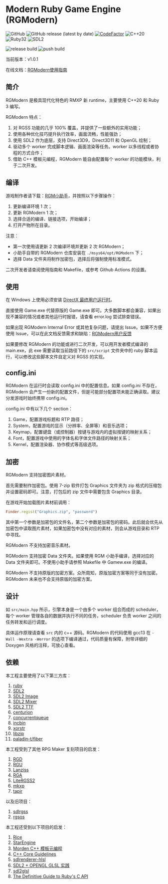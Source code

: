 # Modern Ruby Game Engine (RGModern)
![GitHub](https://img.shields.io/github/license/gxm11/RGModern)
![GitHub release (latest by date)](https://img.shields.io/github/v/release/gxm11/RGModern)
[![CodeFactor](https://www.codefactor.io/repository/github/gxm11/rgmodern/badge)](https://www.codefactor.io/repository/github/gxm11/rgmodern)
![C++20](https://img.shields.io/badge/C%2B%2B-20-blue)
![Ruby32](https://img.shields.io/badge/Ruby-3.2.2-red)
![SDL2](https://img.shields.io/badge/SDL-2.26.5-132b48)

![release build](https://github.com/gxm11/RGModern/actions/workflows/main.yml/badge.svg?event=release)
![push build](https://github.com/gxm11/RGModern/actions/workflows/main.yml/badge.svg?event=push)

当前版本：v1.0.1

在线文档：[RGModern使用指南](https://docs.qq.com/doc/DUklCTWNvdmVEdVhY)

## 简介
RGModern 是极具现代化特色的 RMXP 新 runtime，主要使用 C++20 和 Ruby 3 编写。

RGModern 特点：
1. 对 RGSS 功能的几乎 100% 覆盖，并提供了一些额外的实用功能；
2. 使用各种优化技巧提升执行效率，画面流畅，性能强劲；
3. 使用 SDL2 作为底层，支持 Direct3D9，Direct3D11 和 OpenGL 绘制；
4. 驱动多个 worker 完成脚本逻辑、画面渲染等任务。worker 以多线程或者协程的方式合作；
5. 借助 C++ 模板元编程，RGModern 能自由配置每个 worker 的功能模块，利于二次开发。

## 编译
游戏制作者请下载：[RGM小助手](https://7niu.gxmatmars.com/p1/RGModern/RGM-assistant.7z)，并按照以下步骤操作：
1. 更新编译环境 1 次；
2. 更新 RGModern 1 次；
3. 选择合适的编译、链接选项，开始编译；
4. 打开产物所在目录。

注意：
 - 第一次使用请更新 2 次编译环境并更新 2 次 RGModern；
 - 小助手自带的 RGModern 仓库安装在 `./msys64/opt/RGModern` 下；
 - 选择 Data 文件夹将制作加密包，选择后将强制使用标准模式。

二次开发者请查阅使用指南和 Makefile，或参考 Github Actions 的设置。

## 使用
在 Windows 上使用必须安装 [DirectX 最终用户运行时](https://www.microsoft.com/zh-CN/download/details.aspx?id=35)。

直接使用 Game.exe 代替原版的 Game.exe 即可。大多数脚本都会兼容，如果出现不兼容的情况或者其他运行时报错，请查看 error.log 尝试排查错误。

如果出现 RGModern Internal Error 或其他复杂问题，请提出 Issue。如果不方便使用 Issue，可以在此文档反馈需求和缺陷：[RGModern用户反馈](https://docs.qq.com/doc/DUmJoemN5TXN5a0dE)

如果要修改 RGModern 的功能或进行二次开发，可以用开发者模式编译的 main.exe，此 exe 需要读取当前路径下的 `src/script` 文件夹中的 ruby 脚本运行，可以修改这些脚本文件自定义对 RGSS 的实现。

## config.ini
RGModern 在运行时会读取 config.ini 中的配置信息。如果 config.ini 不存在，RGModern 会产生一份新的配置文件，但是可能部分配置项未能正确读取。建议分发游戏时始终携带 config.ini。

config.ini 中有以下几个 section：
1. Game，配置游戏标题和 RTP 路径；
2. System，配置游戏的显示（分辨率、全屏等）和音乐选项；
3. Keymap，配置键盘（或控制器）按键与游戏内的虚拟按键的映射关系；
4. Font，配置游戏中使用的字体名和字体文件路径的映射关系；
5. Kernel，配置渲染器、协作模式等高级选项。

## 加密
RGModern 支持加密图片素材。

首先需要制作加密包。使用 7-zip 软件打包 Graphics 文件夹为 zip 格式的压缩包并设置密码即可。注意，打包后的 zip 文件中需要包含 Graphics 目录。

在游戏开始加载图片素材前调用：
```ruby
Finder.regist("Graphics.zip", "password")
```
其中第一个参数是加密包的文件名，第二个参数是加密包的密码。此后就会优先从加密包中读取图片素材，如果加密包中没有对应的素材，则会从游戏目录和 RTP 中寻找。

RGModern 不支持加密音乐素材。

RGModern 支持加密 Data 文件夹。如果使用 RGM 小助手编译，选择对应的 Data 文件夹即可。不使用小助手请参照 Makefile 中 Gamew.exe 的编译。

RGModern 不支持原版的加密方案。众所周知，原版加密方案等同于没有加密。RGModern 未来也不会支持原版的加密方案。

## 设计
如 `src/main.hpp` 所示，引擎本身是一个由多个 worker 组合而成的 scheduler，每个 worker 管理各自的数据并执行不同的任务，scheduler 负责 worker 之间的任务转发和运行调度。

具体运作原理请查看 `src` 内的 c++ 源码。RGModern 的代码使用 gcc13 在 `-Wall -Wextra -Werror` 的选项下编译通过，代码质量有保障，附带详细的 Doxygen 风格的注释，可放心查看。

## 依赖
本工程主要使用了以下第三方库：
1. [ruby](https://github.com/ruby/ruby)
2. [SDL2](https://github.com/libsdl-org/SDL)
3. [SDL2 Image](https://github.com/libsdl-org/SDL_image)
4. [SDL2 Mixer](https://github.com/libsdl-org/SDL_mixer)
5. [SDL2 TTF](https://github.com/libsdl-org/SDL_ttf)
6. [centurion](https://github.com/albin-johansson/centurion)
7. [concurrentqueue](https://github.com/cameron314/concurrentqueue)
8. [incbin](https://github.com/graphitemaster/incbin)
9. [xorstr](https://github.com/JustasMasiulis/xorstr)
10. [libzip](https://libzip.org)
11. [paladin-t/fiber](https://github.com/paladin-t/fiber)

本工程受到了其他 RPG Maker 复刻项目的启发：
1. [RGD](https://cirno.blog/archives/290)
2. [RGU](https://rpg.blue/thread-486473-1-1.html)
3. [Lanziss](https://rpg.blue/thread-480426-1-1.html)
4. [RGA](https://rpg.blue/thread-484466-1-1.html)
5. [LiteRGSS2](https://gitlab.com/pokemonsdk/litergss2)
6. [mkxp](https://github.com/Ancurio/mkxp)
7. [tapir](https://github.com/qnighy/tapir)

以及旧项目：
1. [sdlrgss](https://gitee.com/rmxp/sdlrgss)
2. [rgsos](https://gitlab.com/gxm/rgsos)

本工程还受到以下项目的启发：
1. [Rice](https://github.com/jasonroelofs/rice)
2. [StarEngine](https://zhuanlan.zhihu.com/p/83095672)
3. [Morden C++ 模板元编程](https://netcan.github.io/presentation/metaprogramming/#/)
4. [C++ Core Guidelines](https://isocpp.github.io/CppCoreGuidelines/CppCoreGuidelines)
5. [sdlrenderer-hlsl](https://github.com/felipetavares/sdlrenderer-hlsl)
6. [SDL2 + OPENGL GLSL 实践](https://blog.csdn.net/qq_40369162/article/details/122641658)
7. [sdl2glsl](https://github.com/AugustoRuiz/sdl2glsl/)
8. [The Definitive Guide to Ruby's C API](https://silverhammermba.github.io/emberb/)
